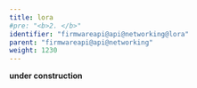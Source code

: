 ```yaml
---
title: lora
#pre: "<b>2. </b>"
identifier: "firmwareapi@api@networking@lora"
parent: "firmwareapi@api@networking"
weight: 1230
---
```


**under construction**
